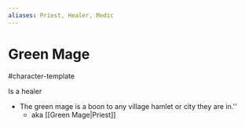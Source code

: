 ```yaml
---
aliases: Priest, Healer, Medic
---
```

# Green Mage

#character-template 

Is a healer

- The green mage is a boon to any village hamlet or city they are in.''
	- aka [[Green Mage|Priest]]

